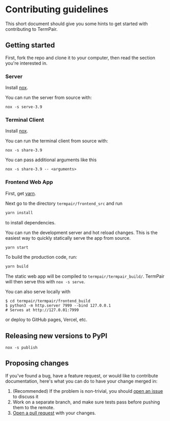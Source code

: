 # Contributing guidelines

This short document should give you some hints to get started with contributing to TermPair.

## Getting started

First, fork the repo and clone it to your computer, then read the section you're interested in.

### Server

Install [nox](https://pypi.org/project/nox/).

You can run the server from source with:

```
nox -s serve-3.9
```

### Terminal Client

Install [nox](https://pypi.org/project/nox/).

You can run the terminal client from source with:
```
nox -s share-3.9
```

You can pass additional arguments like this
```
nox -s share-3.9 -- <arguments>
```

### Frontend Web App

First, get [yarn](https://yarnpkg.com/en/).

Next go to the directory `termpair/frontend_src` and run
```bash
yarn install
```
to install dependencies.

You can run the development server and hot reload changes. This is the easiest way to quickly statically serve the app from source.

```bash
yarn start
```

To build the production code, run:

```bash
yarn build
```
The static web app will be compiled to `termpair/termpair_build/`. TermPair will then serve this with `nox -s serve`.

You can also serve locally with
```
$ cd termpair/termpair/frontend_build
$ python3 -m http.server 7999 --bind 127.0.0.1
# Serves at http://127.0.01:7999
```
or deploy to GitHub pages, Vercel, etc.

## Releasing new versions to PyPI
```
nox -s publish
```

## Proposing changes

If you've found a bug, have a feature request, or would like to contribute documentation, here's what you can do to have your change merged in:

1. (Recommended) If the problem is non-trivial, you should [open an issue][issue] to discuss it
2. Work on a separate branch, and make sure tests pass before pushing them to the remote.
3. [Open a pull request][pr] with your changes.

[issue]: https://github.com/cs01/termpair/issues/new
[pr]: https://github.com/cs01/termpair/compare

